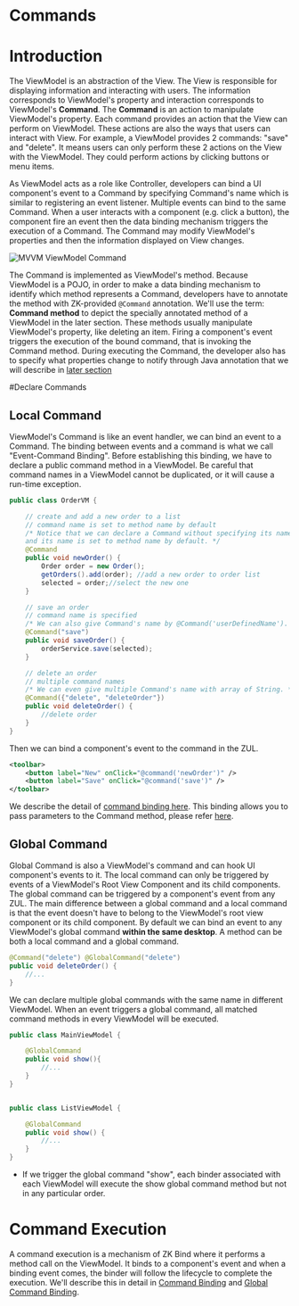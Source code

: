 # Commands

# Introduction
The ViewModel is an abstraction of the View. The View is responsible for displaying information and interacting with users. The information corresponds to ViewModel's property and interaction corresponds to ViewModel's **Command**. The **Command** is an action to manipulate ViewModel's property. Each command provides an action that the View can perform on ViewModel. These actions are also the ways that users can interact with View. For example, a ViewModel provides 2 commands: "save" and "delete". It means users can only perform these 2 actions on the View with the ViewModel. They could perform actions by clicking buttons or menu items.

As ViewModel acts as a role like Controller, developers can bind a UI component's event to a Command by specifying Command's name which is similar to registering an event listener. Multiple events can bind to the same Command. When a user interacts with a component (e.g. click a button), the component fire an event then the data binding mechanism triggers the execution of a Command. The Command may modify ViewModel's properties and then the information displayed on View changes.

![MVVM ViewModel Command]({{site.baseurl}}/zk_mvvm_ref/images/mvvm-viewmodel-command.png)

The Command is implemented as ViewModel's method. Because ViewModel is a POJO, in order to make a data binding mechanism to identify which method represents a Command, developers have to annotate the method with ZK-provided `@Command` annotation. We'll use the term: **Command method** to depict the specially annotated method of a ViewModel in the later section. These methods usually manipulate ViewModel's property, like deleting an item. Firing a component's event triggers the execution of the bound command, that is invoking the Command method. During executing the Command, the developer also has to specify what properties change to notify through Java annotation that we will describe in [later section](../syntax/notifychange.html)

#Declare Commands

## Local Command
ViewModel's Command is like an event handler, we can bind an event to a Command. The binding between events and a command is what we call "Event-Command Binding". Before establishing this binding, we have to declare a public command method in a ViewModel. Be careful that command names in a ViewModel cannot be duplicated, or it will cause a run-time exception.
```java
public class OrderVM {

    // create and add a new order to a list
    // command name is set to method name by default
    /* Notice that we can declare a Command without specifying its name,
    and its name is set to method name by default. */
    @Command
    public void newOrder() {
        Order order = new Order();
        getOrders().add(order); //add a new order to order list
        selected = order;//select the new one
    }

    // save an order
    // command name is specified
    /* We can also give Command's name by @Command('userDefinedName'). */
    @Command("save")
    public void saveOrder() {
        orderService.save(selected);
    }

    // delete an order
    // multiple command names
    /* We can even give multiple Command's name with array of String. */
    @Command({"delete", "deleteOrder"})
    public void deleteOrder() {
        //delete order
    }
}
```
Then we can bind a component's event to the command in the ZUL.
```xml
<toolbar>
    <button label="New" onClick="@command('newOrder')" />
    <button label="Save" onClick="@command('save')" />
</toolbar>
```
We describe the detail of [command binding here](../data_binding/command_binding.html). This binding allows you to pass parameters to the Command method, please refer [here](../advanced/parameters.html).

## Global Command
Global Command is also a ViewModel's command and can hook UI component's events to it. The local command can only be triggered by events of a ViewModel's Root View Component and its child components. The global command can be triggered by a component's event from any ZUL. The main difference between a global command and a local command is that the event doesn't have to belong to the ViewModel's root view component or its child component. By default we can bind an event to any ViewModel's global command **within the same desktop**. A method can be both a local command and a global command.
```java
@Command("delete") @GlobalCommand("delete")
public void deleteOrder() {
    //...
}
```
We can declare multiple global commands with the same name in different ViewModel. When an event triggers a global command, all matched command methods in every ViewModel will be executed.
```java
public class MainViewModel {

    @GlobalCommand
    public void show(){
        //...
    }
}


public class ListViewModel {

    @GlobalCommand
    public void show() {
        //...
    }
}
```
* If we trigger the global command "show", each binder associated with each ViewModel will execute the show global command method but not in any particular order.

# Command Execution
A command execution is a mechanism of ZK Bind where it performs a method call on the ViewModel. It binds to a component's event and when a binding event comes, the binder will follow the lifecycle to complete the execution. We'll describe this in detail in [Command Binding](../data_binding/command_binding.html) and [Global Command Binding](../data_binding/global_command_binding.html).
